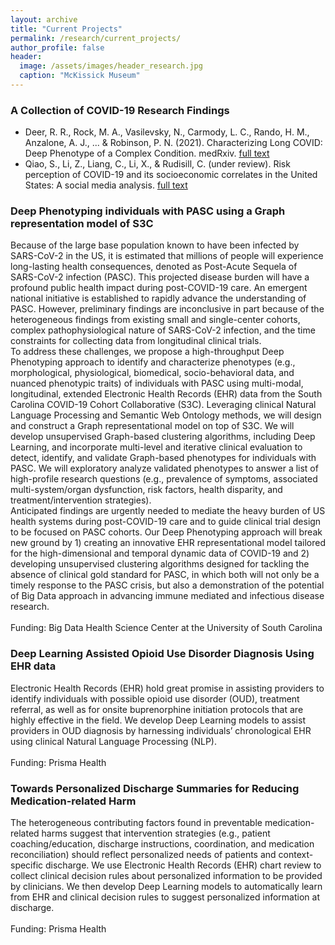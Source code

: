 ```yaml
---
layout: archive
title: "Current Projects"
permalink: /research/current_projects/
author_profile: false
header:
  image: /assets/images/header_research.jpg
  caption: "McKissick Museum"
---
```


### A Collection of COVID-19 Research Findings
- Deer, R. R., Rock, M. A., Vasilevsky, N., Carmody, L. C., Rando, H. M., Anzalone, A. J., ... & Robinson, P. N. (2021). Characterizing Long COVID: Deep Phenotype of a Complex Condition. medRxiv. [full text](https://europepmc.org/article/ppr/ppr363064)
- Qiao, S., Li, Z., Liang, C., Li, X., & Rudisill, C. (under review). Risk perception of COVID-19 and its socioeconomic correlates in the United States: A social media analysis. [full text](https://pubmed.ncbi.nlm.nih.gov/33532803/)


### Deep Phenotyping individuals with PASC using a Graph representation model of S3C
Because of the large base population known to have been infected by SARS-CoV-2 in the US, it is estimated that millions of people will experience long-lasting health consequences, denoted as Post-Acute Sequela of SARS-CoV-2 infection (PASC). This projected disease burden will have a profound public health impact during post-COVID-19 care. An emergent national initiative is established to rapidly advance the understanding of PASC. However, preliminary findings are inconclusive in part because of the heterogeneous findings from existing small and single-center cohorts, complex pathophysiological nature of SARS-CoV-2 infection, and the time constraints for collecting data from longitudinal clinical trials.<br/>
To address these challenges, we propose a high-throughput Deep Phenotyping approach to identify and characterize phenotypes (e.g., morphological, physiological, biomedical, socio-behavioral data, and nuanced phenotypic traits) of individuals with PASC using multi-modal, longitudinal, extended Electronic Health Records (EHR) data from the South Carolina COVID-19 Cohort Collaborative (S3C). Leveraging clinical Natural Language Processing and Semantic Web Ontology methods, we will design and construct a Graph representational model on top of S3C. We will develop unsupervised Graph-based clustering algorithms, including Deep Learning, and incorporate multi-level and iterative clinical evaluation to detect, identify, and validate Graph-based phenotypes for individuals with PASC. We will exploratory analyze validated phenotypes to answer a list of high-profile research questions (e.g., prevalence of symptoms, associated multi-system/organ dysfunction, risk factors, health disparity, and treatment/intervention strategies).<br/>
Anticipated findings are urgently needed to mediate the heavy burden of US health systems during post-COVID-19 care and to guide clinical trial design to be focused on PASC cohorts. Our Deep Phenotyping approach will break new ground by 1) creating an innovative EHR representational model tailored for the high-dimensional and temporal dynamic data of COVID-19 and 2) developing unsupervised clustering algorithms designed for tackling the absence of clinical gold standard for PASC, in which both will not only be a timely response to the PASC crisis, but also a demonstration of the potential of Big Data approach in advancing immune mediated and infectious disease research.
<br/>
<br/>
Funding: Big Data Health Science Center at the University of South Carolina


### Deep Learning Assisted Opioid Use Disorder Diagnosis Using EHR data
Electronic Health Records (EHR) hold great promise in assisting providers to identify individuals with possible opioid use disorder (OUD), treatment referral, as well as for onsite buprenorphine initiation protocols that are highly effective in the field. We develop Deep Learning models to assist providers in OUD diagnosis by harnessing individuals’ chronological EHR using clinical Natural Language Processing (NLP). 
<br/>
<br/>
Funding: Prisma Health

### Towards Personalized Discharge Summaries for Reducing Medication-related Harm
The heterogeneous contributing factors found in preventable medication-related harms suggest that intervention strategies (e.g., patient coaching/education, discharge instructions, coordination, and medication reconciliation) should reflect personalized needs of patients and context-specific discharge. We use Electronic Health Records (EHR) chart review to collect clinical decision rules about personalized information to be provided by clinicians. We then develop Deep Learning models to automatically learn from EHR and clinical decision rules to suggest personalized information at discharge. 
<br/>
<br/>
Funding: Prisma Health
